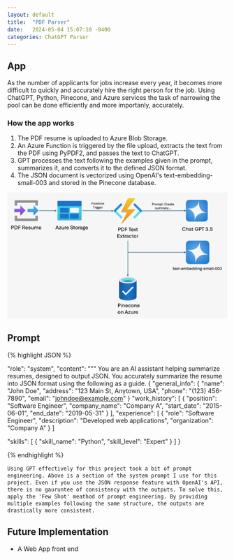 ```yaml
---
layout: default
title:  "PDF Parser"
date:   2024-05-04 15:07:10 -0400
categories: ChatGPT Parser
---
```


## App 
As the number of applicants for jobs increase every year, it becomes more difficult to quickly and accurately hire the right person for the job. Using ChatGPT, Python, Pinecone, and Azure services the task of narrowing the pool can be done efficiently and more importanly, accurately.


### How the app works 

1. The PDF resume is uploaded to Azure Blob Storage.
2. An Azure Function is triggered by the file upload, extracts the text from the PDF using PyPDF2, and passes the text to ChatGPT.
3. GPT processes the text following the examples given in the prompt, summarizes it, and converts it to the defined JSON format.  
4. The JSON document is vectorized using OpenAI's text-embedding-small-003 and stored in the Pinecone database. 

![Architecture](/images/resumearch.jpeg)


## Prompt
{% highlight JSON %}

"role": "system",
"content": """
You are an AI assistant helping summarize resumes, designed to output JSON. You accurately summarize the resume into JSON format using the following as a guide. 
{
"general_info": {
    "name": "John Doe",
    "address": "123 Main St, Anytown, USA",
    "phone": "(123) 456-7890",
    "email": "johndoe@example.com"
    }
"work_history": [
    {
    "position": "Software Engineer",
    "company_name": "Company A",
    "start_date": "2015-06-01",
    "end_date": "2019-05-31"
    }
],
"experience": [
    {
    "role": "Software Engineer",
    "description": "Developed web applications",
    "organization": "Company A"
    }
]

"skills": [
    {
    "skill_name": "Python",
    "skill_level": "Expert"
    }
]
}

{% endhighlight %}


    Using GPT effectively for this project took a bit of prompt engineering. Above is a section of the system prompt I use for this project. Even if you use the JSON response feature with OpenAI's API, there is no gauruntee of consistency with the outputs. To solve this, apply the 'Few Shot' meathod of prompt engineering. By providing multiple examples following the same structure, the outputs are drastically more consistent. 

## Future Implementation
- A Web App front end